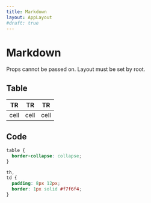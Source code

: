 ```yaml
---
title: Markdown
layout: AppLayout
#draft: true
---
```


# Markdown

Props cannot be passed on. Layout must be set by root.

## Table

| TR   | TR   | TR   |
| ---- | ---- | ---- |
| cell | cell | cell |

## Code

```css
table {
  border-collapse: collapse;
}

th,
td {
  padding: 8px 12px;
  border: 1px solid #f7f6f4;
}
```
